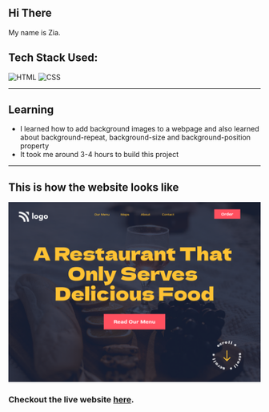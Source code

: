 ## Hi There 
My name is Zia.

## Tech Stack Used:

![HTML](https://img.shields.io/badge/html-3670A0?style=for-the-badge&logo=html5&logoColor=white)
![CSS](https://img.shields.io/badge/CSS-%234ea94b.svg?style=for-the-badge&logo=css3&logoColor=white)

---

## Learning

-   I learned how to add background images to a webpage and also learned about background-repeat, background-size and background-position property
- It took me around 3-4 hours to build this project
---

## This is how the website looks like

![Desktop](2.png)

### Checkout the live website [here](https://restaurant-website-zia.netlify.app/).
